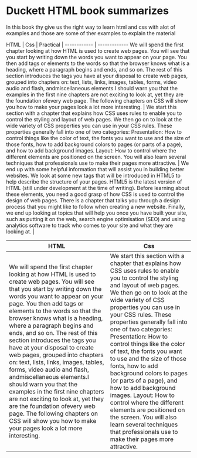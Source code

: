 # Duckett HTML book summarizes 

 In this book thy give us the right way to learn html and css with alot of examples and those are some of ther examples to explain the material 
 
 HTML  | Css | Practical |
 ------------ | ------------- 
We will spend the first chapter looking at how HTML is used to create web pages. You will see that you start by writing down the words you want to appear on your page. You then add tags or elements to the words so that the browser knows what is a heading, where a paragraph begins and ends, and so on. The rest of this section introduces the tags you have at your disposal to create web pages, grouped into chapters on: text, lists, links, images, tables, forms, video audio and flash, andmiscellaneous elements.I should warn you that the examples in the first nine chapters are not exciting to look at, yet they are the foundation ofevery web page. The following chapters on CSS will show you how to make your pages look a lot more interesting. | We start this section with a chapter that explains how CSS uses rules to enable you to control the styling and layout of web pages. We then go on to look at the wide variety of CSS properties you can use in your CSS rules. These properties generally fall into one of two categories: Presentation: How to control things like the color of text, the fonts you want to use and the size of those fonts, how to add background colors to pages (or parts of a page), and how to add background images. Layout: How to control where the different elements are positioned on the screen. You will also learn several techniques that professionals use to make their pages more attractive. | We end up with some helpful information that will assist you in building better websites. We look at some new tags that will be introduced in HTML5 to help describe the structure of your pages. HTML5 is the latest version of HTML (still under development at the time of writing). Before learning about these elements, you need a good grasp of how CSS is used to control the design of web pages. There is a chapter that talks you through a design process that you might like to follow when creating a new website. Finally, we end up looking at topics that will help you once you have built your site, such as putting it on the web, search engine optimisation (SEO) and using analytics software to track who comes to your site and what they are looking at. |

HTML  | Css | 
------------ | ------------- 
We will spend the first chapter looking at how HTML is used to create web pages. You will see that you start by writing down the words you want to appear on your page. You then add tags or elements to the words so that the browser knows what is a heading, where a paragraph begins and ends, and so on. The rest of this section introduces the tags you have at your disposal to create web pages, grouped into chapters on: text, lists, links, images, tables, forms, video audio and flash, andmiscellaneous elements.I should warn you that the examples in the first nine chapters are not exciting to look at, yet they are the foundation ofevery web page. The following chapters on CSS will show you how to make your pages look a lot more interesting. |  We start this section with a chapter that explains how CSS uses rules to enable you to control the styling and layout of web pages. We then go on to look at the wide variety of CSS properties you can use in your CSS rules. These properties generally fall into one of two categories: Presentation: How to control things like the color of text, the fonts you want to use and the size of those fonts, how to add background colors to pages (or parts of a page), and how to add background images. Layout: How to control where the different elements are positioned on the screen. You will also learn several techniques that professionals use to make their pages more attractive.

